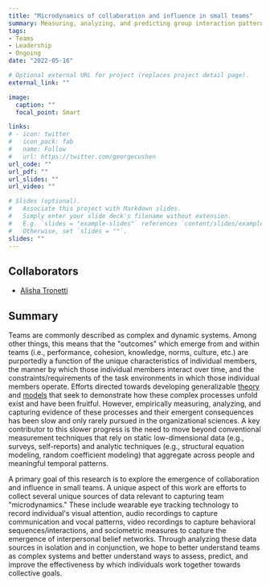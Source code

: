 ```yaml
---
title: "Microdynamics of collaboration and influence in small teams"
summary: Measuring, analyzing, and predicting group interaction patterns to better understand the emergence of collaboration and influence in small teams 
tags:
- Teams
- Leadership
- Ongoing
date: "2022-05-16"

# Optional external URL for project (replaces project detail page).
external_link: ""

image:
  caption: ""
  focal_point: Smart

links:
# - icon: twitter
#   icon_pack: fab
#   name: Follow
#   url: https://twitter.com/georgecushen
url_code: ""
url_pdf: ""
url_slides: ""
url_video: ""

# Slides (optional).
#   Associate this project with Markdown slides.
#   Simply enter your slide deck's filename without extension.
#   E.g. `slides = "example-slides"` references `content/slides/example-slides.md`.
#   Otherwise, set `slides = ""`.
slides: ""
---
```

## Collaborators
- [Alisha Tronetti](/authors/alishatronetti/)

## Summary
Teams are commonly described as complex and dynamic systems. Among other things, this means that the "outcomes" which emerge from and within teams (i.e., performance, cohesion, knowledge, norms, culture, etc.) are purportedly a function of the unique characteristics of individual members, the manner by which those individual members interact over time, and the constraints/requirements of the task environments in which those individual members operate. Efforts directed towards developing generalizable [theory](/project/arcas/) and [models](/project/team-system-model/) that seek to demonstrate how these complex processes unfold exist and have been fruitful. However, empirically measuring, analyzing, and capturing evidence of these processes and their emergent consequences has been slow and only rarely pursued in the organizational sciences. A key contributor to this slower progress is the need to move beyond conventional measurement techniques that rely on static low-dimensional data (e.g., surveys, self-reports) and analytic techniques (e.g., structural equation modeling, random coefficient modeling) that aggregate across people and meaningful temporal patterns.

A primary goal of this research is to explore the emergence of collaboration and influence in small teams. A unique aspect of this work are efforts to collect several unique sources of data relevant to capturing team "microdynamics." These include wearable eye tracking technology to record individual's visual attention, audio recordings to capture communication and vocal patterns, video recordings to capture behavioral sequences/interactions, and sociometric measures to capture the emergence of interpersonal belief networks. Through analyzing these data sources in isolation and in conjunction, we hope to better understand teams as complex systems and better understand ways to assess, predict, and improve the effectiveness by which individuals work together towards collective goals.